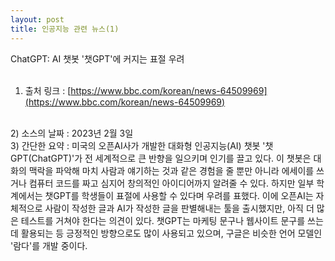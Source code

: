 ```yaml
---
layout: post
title: 인공지능 관련 뉴스(1)
---
```


ChatGPT: AI 챗봇 '챗GPT'에 커지는 표절 우려
<br><br>
1) 출처 링크 : [https://www.bbc.com/korean/news-64509969](https://www.bbc.com/korean/news-64509969)
<br>
2) 소스의 날짜 : 2023년 2월 3일
<br>
3) 간단한 요약 : 미국의 오픈AI사가 개발한 대화형 인공지능(AI) 챗봇 '챗GPT(ChatGPT)'가 전 세계적으로 큰 반향을 일으키며 인기를 끌고 있다. 이 챗봇은 대화의 맥락을 파악해 마치 사람과 얘기하는 것과 같은 경험을 줄 뿐만 아니라 에세이를 쓰거나 컴퓨터 코드를 짜고 심지어 창의적인 아이디어까지 알려줄 수 있다. 하지만 일부 학계에서는 챗GPT를 학생들이 표절에 사용할 수 있다며 우려를 표했다. 이에 오픈AI는 자체적으로 사람이 작성한 글과 AI가 작성한 글을 판별해내는 툴을 출시했지만, 아직 더 많은 테스트를 거쳐야 한다는 의견이 있다. 챗GPT는 마케팅 문구나 웹사이트 문구를 쓰는 데 활용되는 등 긍정적인 방향으로도 많이 사용되고 있으며, 구글은 비슷한 언어 모델인 '람다'를 개발 중이다.
